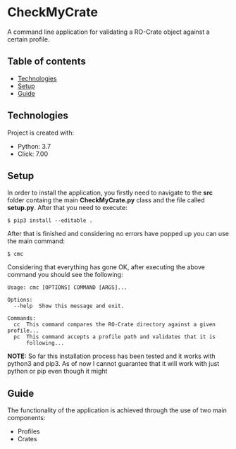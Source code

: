 # CheckMyCrate
A command line application for validating a RO-Crate object against a certain profile.


## Table of contents
* [Technologies](#technologies)
* [Setup](#setup)
* [Guide](#guide)
	
## Technologies
Project is created with:
* Python: 3.7
* Click: 7.00
	
## Setup
In order to install the application, you firstly need to navigate to the
**src** folder containg the main **CheckMyCrate.py** class and the file called **setup.py**. After that
you need to execute:

```
$ pip3 install --editable .
```
After that is finished and considering no errors have popped up you can use the main command:

```
$ cmc 
```

Considering that everything has gone OK, after executing the above command you should see the following:

```
Usage: cmc [OPTIONS] COMMAND [ARGS]...

Options:
  --help  Show this message and exit.

Commands:
  cc  This command compares the RO-Crate directory against a given profile...
  pc  This command accepts a profile path and validates that it is
      following...
```

**NOTE:** So far this installation process has been tested and it works with python3 and pip3. As of now I cannot guarantee 
that it will work with just python or pip even though it might

## Guide
The functionality of the application is achieved through the use of two main components:
- Profiles
- Crates

